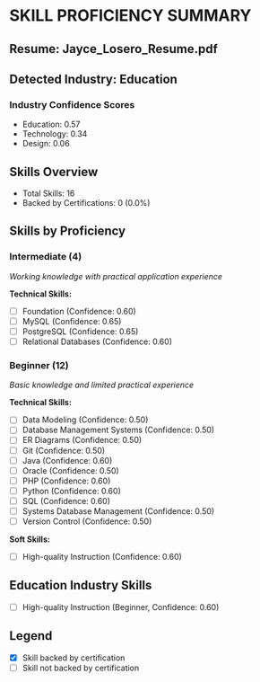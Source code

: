 # SKILL PROFICIENCY SUMMARY
## Resume: Jayce_Losero_Resume.pdf
## Detected Industry: Education
### Industry Confidence Scores
- Education: 0.57
- Technology: 0.34
- Design: 0.06


## Skills Overview
- Total Skills: 16
- Backed by Certifications: 0 (0.0%)

## Skills by Proficiency

### Intermediate (4)
_Working knowledge with practical application experience_

**Technical Skills:**
- [ ] Foundation (Confidence: 0.60)
- [ ] MySQL (Confidence: 0.65)
- [ ] PostgreSQL (Confidence: 0.65)
- [ ] Relational Databases (Confidence: 0.60)

### Beginner (12)
_Basic knowledge and limited practical experience_

**Technical Skills:**
- [ ] Data Modeling (Confidence: 0.50)
- [ ] Database Management Systems (Confidence: 0.50)
- [ ] ER Diagrams (Confidence: 0.50)
- [ ] Git (Confidence: 0.50)
- [ ] Java (Confidence: 0.60)
- [ ] Oracle (Confidence: 0.50)
- [ ] PHP (Confidence: 0.60)
- [ ] Python (Confidence: 0.60)
- [ ] SQL (Confidence: 0.60)
- [ ] Systems Database Management (Confidence: 0.50)
- [ ] Version Control (Confidence: 0.50)

**Soft Skills:**
- [ ] High-quality Instruction (Confidence: 0.60)

## Education Industry Skills
- [ ] High-quality Instruction (Beginner, Confidence: 0.60)

## Legend
- [X] Skill backed by certification
- [ ] Skill not backed by certification
